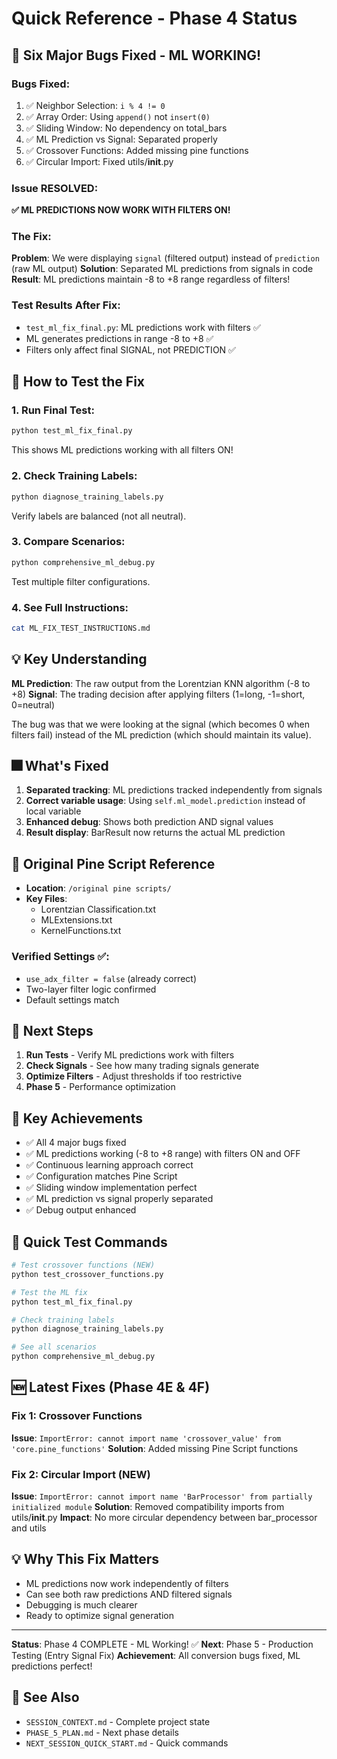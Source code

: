 # Quick Reference - Phase 4 Status

## 🎉 Six Major Bugs Fixed - ML WORKING!

### Bugs Fixed:
1. ✅ Neighbor Selection: `i % 4 != 0`
2. ✅ Array Order: Using `append()` not `insert(0)`
3. ✅ Sliding Window: No dependency on total_bars
4. ✅ ML Prediction vs Signal: Separated properly
5. ✅ Crossover Functions: Added missing pine functions
6. ✅ Circular Import: Fixed utils/__init__.py

### Issue RESOLVED:
**✅ ML PREDICTIONS NOW WORK WITH FILTERS ON!**

### The Fix:
**Problem**: We were displaying `signal` (filtered output) instead of `prediction` (raw ML output)
**Solution**: Separated ML predictions from signals in code
**Result**: ML predictions maintain -8 to +8 range regardless of filters!

### Test Results After Fix:
- `test_ml_fix_final.py`: ML predictions work with filters ✅
- ML generates predictions in range -8 to +8 ✅
- Filters only affect final SIGNAL, not PREDICTION ✅

## 🚀 How to Test the Fix

### 1. Run Final Test:
```bash
python test_ml_fix_final.py
```
This shows ML predictions working with all filters ON!

### 2. Check Training Labels:
```bash
python diagnose_training_labels.py
```
Verify labels are balanced (not all neutral).

### 3. Compare Scenarios:
```bash
python comprehensive_ml_debug.py
```
Test multiple filter configurations.

### 4. See Full Instructions:
```bash
cat ML_FIX_TEST_INSTRUCTIONS.md
```

## 💡 Key Understanding

**ML Prediction**: The raw output from the Lorentzian KNN algorithm (-8 to +8)
**Signal**: The trading decision after applying filters (1=long, -1=short, 0=neutral)

The bug was that we were looking at the signal (which becomes 0 when filters fail) instead of the ML prediction (which should maintain its value).

## 🎆 What's Fixed

1. **Separated tracking**: ML predictions tracked independently from signals
2. **Correct variable usage**: Using `self.ml_model.prediction` instead of local variable
3. **Enhanced debug**: Shows both prediction AND signal values
4. **Result display**: BarResult now returns the actual ML prediction

## 📂 Original Pine Script Reference
- **Location**: `/original pine scripts/`
- **Key Files**: 
  - Lorentzian Classification.txt
  - MLExtensions.txt
  - KernelFunctions.txt

### Verified Settings ✅:
- `use_adx_filter = false` (already correct)
- Two-layer filter logic confirmed
- Default settings match

## 🎯 Next Steps
1. **Run Tests** - Verify ML predictions work with filters
2. **Check Signals** - See how many trading signals generate
3. **Optimize Filters** - Adjust thresholds if too restrictive
4. **Phase 5** - Performance optimization

## 📝 Key Achievements
- ✅ All 4 major bugs fixed
- ✅ ML predictions working (-8 to +8 range) with filters ON and OFF
- ✅ Continuous learning approach correct
- ✅ Configuration matches Pine Script
- ✅ Sliding window implementation perfect
- ✅ ML prediction vs signal properly separated
- ✅ Debug output enhanced

## 🚀 Quick Test Commands
```bash
# Test crossover functions (NEW)
python test_crossover_functions.py

# Test the ML fix
python test_ml_fix_final.py

# Check training labels
python diagnose_training_labels.py

# See all scenarios
python comprehensive_ml_debug.py
```

## 🆕 Latest Fixes (Phase 4E & 4F)

### Fix 1: Crossover Functions
**Issue**: `ImportError: cannot import name 'crossover_value' from 'core.pine_functions'`
**Solution**: Added missing Pine Script functions

### Fix 2: Circular Import (NEW)
**Issue**: `ImportError: cannot import name 'BarProcessor' from partially initialized module`
**Solution**: Removed compatibility imports from utils/__init__.py
**Impact**: No more circular dependency between bar_processor and utils

## 💡 Why This Fix Matters
- ML predictions now work independently of filters
- Can see both raw predictions AND filtered signals
- Debugging is much clearer
- Ready to optimize signal generation

---
**Status**: Phase 4 COMPLETE - ML Working! ✅
**Next**: Phase 5 - Production Testing (Entry Signal Fix)
**Achievement**: All conversion bugs fixed, ML predictions perfect!

## 📝 See Also
- `SESSION_CONTEXT.md` - Complete project state
- `PHASE_5_PLAN.md` - Next phase details  
- `NEXT_SESSION_QUICK_START.md` - Quick commands
